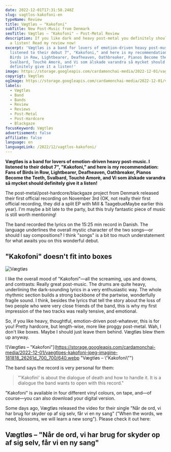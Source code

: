 ```yaml
---
date: 2022-12-01T17:31:58.248Z
slug: vagtlos-kakofoni-en
typeName: Review
title: Vægtløs – "Kakofoni"
subTitle: New Post-Music from Denmark
seoTitle: Vægtløs – "Kakofoni" – Post-Metal Review
description: If you like dark and heavy post-metal you definitely should Vægtløs
  a listen! Read my review now!
excerpt: 'Vægtløs is a band for lovers of emotion-driven heavy post-music. I
  listened to their debut 7", "Kakofoni," and here is my recommendation: Fans of
  Birds in Row, Lightbearer, Deafheaven, Oathbreaker, Pianos Become the Teeth,
  Svalbard, Touchè Amorè, and Vi som älskade varandra så mycket should
  definitely give it a listen!'
image: https://storage.googleapis.com/cardamonchai-media/2022-12-01/vagtlos-jpg-imagine-080808_340407_1024_768/640.webp
copyrigt: Vægtløs
ogImage: https://storage.googleapis.com/cardamonchai-media/2022-12-01/vagtlos-fb-jpg-imagine-180808_3b0407_1200_628/640.webp
labels:
  - Vægtløs
  - Band
  - Bands
  - Review
  - Reviews
  - Post-Metal
  - Post-Hardcore
  - Blackgaze
focusKeyword: Vægtløs
advertisement: false
affiliate: false
language: en
languageLink: /2022/12/vagtlos-kakofoni/
---
```

**Vægtløs is a band for lovers of emotion-driven heavy post-music. I listened to their debut 7", "Kakofoni," and here is my recommendation: Fans of Birds in Row, Lightbearer, Deafheaven, Oathbreaker, Pianos Become the Teeth, Svalbard, Touchè Amorè, and Vi som älskade varandra så mycket should definitely give it a listen!**

The post-metal/post-hardcore/blackgaze project from Denmark released their first official recording on November 3rd (OK, not really their first official recording, they did a split EP with Mill & TaagebueMaybe earlier this year). I'm maybe a bit late to the party, but this truly fantastic piece of music is still worth mentioning!

The band recorded the lyrics on the 15:25 min record in Danish. The language underlines the overall mystic character of the two songs—or should I say compositions? I think "songs" is a bit too much understatement for what awaits you on this wonderful debut.

## "Kakofoni" doesn't fit into boxes

![Vægtløs](https://storage.googleapis.com/cardamonchai-media/2022-12-01/vagtlos-2-jpg-imagine-280808_440309_1024_768/640.webp "Vægtløs")

I like the overall mood of "Kakofoni"—all the screaming, ups and downs, and contrasts: Really great post-music. The drums are quite heavy, underlining the dark-sounding lyrics in a very enthusiastic way. The whole rhythmic section builds a strong backbone of the partwise, wonderfully fragile sound. I think, besides the lyrics that tell the story about the loss of two people who were very close friends of the band, this is why my first impression of the two tracks was really tensive, and emotional.

So, if you like heavy, thoughtful, emotion-driven post-whatever, this is for you! Pretty hardcore, but length-wise, more like proggy post-metal. Wah, I don't like boxes. Maybe I should just leave them behind. Vægtløs blew them up anyway.

![Vægtløs – "Kakofoni"](https://storage.googleapis.com/cardamonchai-media/2022-12-01/vaegtloes-kakofoni-jpeg-imagine-181818_26261d_700_700/640.webp "Vægtløs – \\"Kakofoni\\"")

The band says the record is very personal for them: 

> "'Kakofini' is about the dialogue of death and how to handle it. It is a dialogue the band wants to open with this record."

"Kakofoni" is available in four different vinyl colours, on tape, and—of course—you can also download your digital version.

Some days ago, Vægtløs released the video for their single "Når de ord, vi har brug for skyder op af sig selv, får vi en ny sang" ("When the words, we need, blossoms, we will learn a new song"). Please check it out here:

## Vægtløs – "Når de ord, vi har brug for skyder op af sig selv, får vi en ny sang"

<YouTube id="X6e0lBTqWxw" />